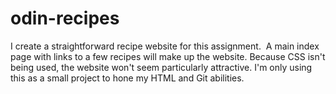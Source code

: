 # odin-recipes
I create a straightforward recipe website for this assignment. 
A main index page with links to a few recipes will make up the website. 
Because CSS isn't being used, the website won't seem particularly attractive.
I'm only using this as a small project to hone my HTML and Git abilities.
